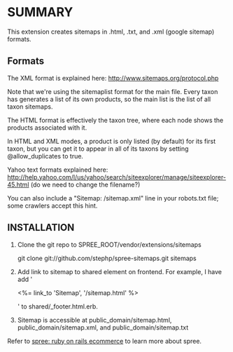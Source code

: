 SUMMARY
=======

This extension creates sitemaps in .html, .txt, and .xml (google sitemap) formats.


Formats
-------

The XML format is explained here: http://www.sitemaps.org/protocol.php

Note that we're using the sitemaplist format for the main file. Every taxon has generates a list of its own products, 
so the main list is the list of all taxon sitemaps. 

The HTML format is effectively the taxon tree, where each node shows the products associated with it. 

In HTML and XML modes, a product is only listed (by default) for its first taxon, but you can get it to appear in 
all of its taxons by setting @allow_duplicates to true.

Yahoo text formats explained here: http://help.yahoo.com/l/us/yahoo/search/siteexplorer/manage/siteexplorer-45.html
(do we need to change the filename?)

You can also include a "Sitemap: /sitemap.xml" line in your robots.txt file; some crawlers accept this hint. 
 

INSTALLATION
------------

1. Clone the git repo to SPREE_ROOT/vendor/extensions/sitemaps

      git clone git://github.com/stephp/spree-sitemaps.git sitemaps

2. Add link to sitemap to shared element on frontend. For example, I have add '<p><%= link_to 'Sitemap', '/sitemap.html' %></p>' to shared/_footer.html.erb.

3. Sitemap is accessible at public_domain/sitemap.html, public_domain/sitemap.xml, and public_domain/sitemap.txt

Refer to [spree: ruby on rails ecommerce][1] to learn more about spree.

[1]: http://spreecommerce.com/
